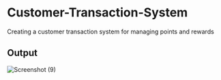 # Customer-Transaction-System
Creating a customer transaction system for managing points and rewards


## Output
![Screenshot (9)](https://user-images.githubusercontent.com/80438950/201938782-02d5cafa-d716-44bd-ae73-64c25b619175.png)
